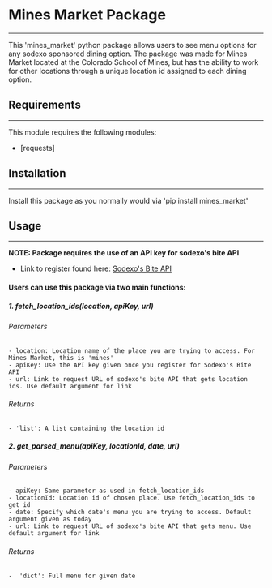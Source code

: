 # Mines Market Package
---------------------------------------------------------------------------
This 'mines_market' python package allows users to see menu options for any sodexo sponsored dining option. The package was made for Mines Market located at the Colorado School of Mines, but has the ability to work for other locations through a unique location id assigned to each dining option.

## Requirements
---------------------------------------------------------------------------

This module requires the following modules:
- [requests]

## Installation
---------------------------------------------------------------------------
Install this package as you normally would via 'pip install mines_market'

## Usage
---------------------------------------------------------------------------
**NOTE: Package requires the use of an API key for sodexo's bite API**
- Link to register found here: [Sodexo's Bite API](https://bite-external-api.portal.azure-api.net/)

#### Users can use this package via two main functions:
##### 1. fetch_location_ids(location, apiKey, url)
###### Parameters
    - location: Location name of the place you are trying to access. For Mines Market, this is 'mines'
    - apiKey: Use the API key given once you register for Sodexo's Bite API
    - url: Link to request URL of sodexo's bite API that gets location ids. Use default argument for link

###### Returns
    - 'list': A list containing the location id
##### 2. get_parsed_menu(apiKey, locationId, date, url)
###### Parameters
    - apiKey: Same parameter as used in fetch_location_ids
    - locationId: Location id of chosen place. Use fetch_location_ids to get id
    - date: Specify which date's menu you are trying to access. Default argument given as today
    - url: Link to request URL of sodexo's bite API that gets menu. Use default argument for link
###### Returns
    -  'dict': Full menu for given date
